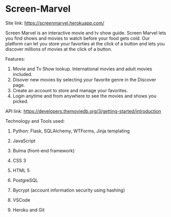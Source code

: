 # Screen-Marvel


Site link: https://screenmarvel.herokuapp.com/

Screen Marvel is an interactive movie and tv show guide. Screen Marvel lets you find shows and movies to watch before your food gets cold. 
Our platform can let you store your favorties at the click of a button and lets you discover millions of movies at the click of a button. 

Features:
1. Movie and Tv Show lookup. International movies and adult movies included.
2. Disover new movies by selecting your favorite genre in the Discover page.
3. Create an account to store and manage your favorites.
4. Login anytime and from anywhere to see the movies and shows you picked.

API link: https://developers.themoviedb.org/3/getting-started/introduction

Technology and Tools used:
1. Python:
 Flask, SQLAlchemy, WTForms, Jinja templating
     
 2. JavaScript
 3. Bulma (front-end framework)
 4. CSS 3
 5. HTML 5
 6. PostgreSQL
 7. Bycrypt (account information security using hashing)
 8. VSCode
 9. Heroku and Git
